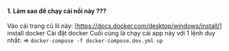 #### 1. Làm sao để chạy cái nồi này ???

Vào cái trang củ lil này: [https://docs.docker.com/desktop/windows/install/] install docker
Cài đặt docker
Cuối cùng là chạy cái app này với 1 lệnh duy nhất:
=> `docker-compose -f docker-compose.dev.yml up `
